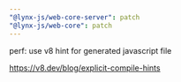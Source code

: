 ```yaml
---
"@lynx-js/web-core-server": patch
"@lynx-js/web-core": patch
---
```


perf: use v8 hint for generated javascript file

https://v8.dev/blog/explicit-compile-hints
